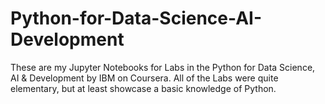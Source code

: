 # Python-for-Data-Science-AI-Development
These are my Jupyter Notebooks for Labs in the Python for Data Science, AI &amp; Development by IBM on Coursera. All of the Labs were quite elementary, but at least showcase a basic knowledge of Python.
